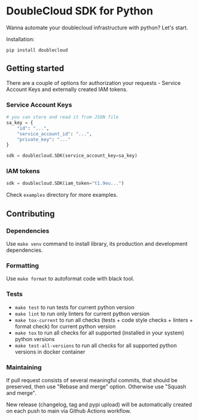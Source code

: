<!-- Badges -->

[pypi-image]: https://img.shields.io/pypi/v/doublecloud
[pypi-url]: https://pypi.org/project/doublecloud/
[build-image]: https://github.com/doublecloud/python-sdk/actions/workflows/run-tests.yml/badge.svg
[build-url]: https://github.com/doublecloud/python-sdk/actions/workflows/run-tests.yml
[license-image]: https://img.shields.io/github/license/doublecloud/python-sdk.svg
[license-url]: https://github.com/doublecloud/python-sdk/blob/main/LICENSE

# DoubleCloud SDK for Python

Wanna automate your doublecloud infrastructure with python?
Let's start.

Installation:

    pip install doublecloud

## Getting started

There are a couple of options for authorization your requests - Service Account Keys and externally created IAM tokens.

### Service Account Keys

```python
# you can store and read it from JSON file 
sa_key = {
    "id": "...",
    "service_account_id": "...",
    "private_key": "..."
}

sdk = doublecloud.SDK(service_account_key=sa_key)
```

### IAM tokens

```python
sdk = doublecloud.SDK(iam_token="t1.9eu...")
```

Check `examples` directory for more examples.


## Contributing
### Dependencies
Use `make venv` command to install library, its production and development dependencies.

### Formatting
Use `make format` to autoformat code with black tool. 

### Tests
- `make test` to run tests for current python version
- `make lint` to run only linters for current python version
- `make tox-current` to run all checks (tests + code style checks + linters + format check) for current python version
- `make tox` to run all checks for all supported (installed in your system) python versions
- `make test-all-versions` to run all checks for all supported python versions in docker container


### Maintaining
If pull request consists of several meaningful commits, that should be preserved, 
then use "Rebase and merge" option. Otherwise use "Squash and merge". 

New release (changelog, tag and pypi upload) will be automatically created 
on each push to main via Github Actions workflow.
